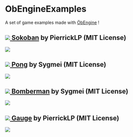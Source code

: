 # ObEngineExamples
A set of game examples made with [ÖbEngine](https://github.com/Sygmei/ObEngine) !

## [![](https://raw.githubusercontent.com/Sygmei/ObEngineExamples/master/static/sokoban_icon.png) Sokoban](https://github.com/Sygmei/ObEngineExamples/tree/master/Sokoban) by PierrickLP (MIT License)
![](https://raw.githubusercontent.com/Sygmei/ObEngineExamples/master/static/sokoban_screen.png)
## [![](https://raw.githubusercontent.com/Sygmei/ObEngineExamples/master/static/pong_icon.png) Pong](https://github.com/Sygmei/ObEngineExamples/tree/master/Pong) by Sygmei (MIT License)
![](https://raw.githubusercontent.com/Sygmei/ObEngineExamples/master/static/pong_screen.png)

## [![](https://raw.githubusercontent.com/Sygmei/ObEngineExamples/master/static/bomberman_icon.png) Bomberman](https://github.com/Sygmei/ObEngineExamples/tree/master/Bomberman) by Sygmei (MIT License)
![](https://raw.githubusercontent.com/Sygmei/ObEngineExamples/master/static/bomberman_screen.png)

## [![](https://raw.githubusercontent.com/Sygmei/ObEngineExamples/master/static/gauge_icon.png) Gauge](https://github.com/Sygmei/ObEngineExamples/tree/master/Gauge) by PierrickLP (MIT License)
![](https://raw.githubusercontent.com/Sygmei/ObEngineExamples/master/static/gauge_screen.png)
